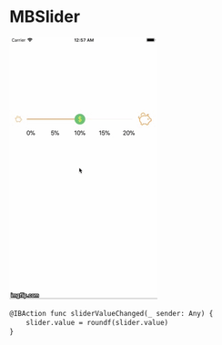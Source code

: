 # MBSlider

<img src="https://github.com/iCoder86/MBSlider/blob/master/MBSlider/MBSlider/MBSlider.gif" title="made at imgflip.com"/>

    @IBAction func sliderValueChanged(_ sender: Any) {
        slider.value = roundf(slider.value)
    }
